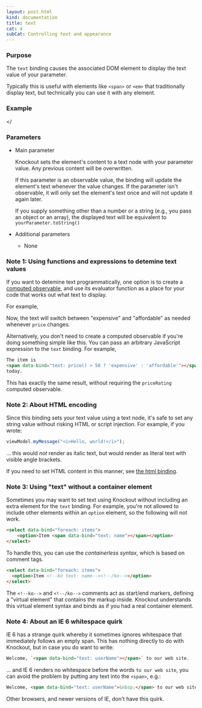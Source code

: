 ```yaml
---
layout: post.html
kind: documentation
title: text
cat: 4
subCat: Controlling text and appearance
---
```


### Purpose
The `text` binding causes the associated DOM element to display the text value of your parameter.

Typically this is useful with elements like `<span>` or `<em>` that traditionally display text, but technically you can use it with any element.

### Example
<live-example params='id: "text-binding"'></


### Parameters

 * Main parameter

   Knockout sets the element's content to a text node with your parameter value. Any previous content will be overwritten.

   If this parameter is an observable value, the binding will update the element's text whenever the value changes. If the parameter isn't observable, it will only set the element's text once and will not update it again later.

   If you supply something other than a number or a string (e.g., you pass an object or an array), the displayed text will be equivalent to `yourParameter.toString()`

 * Additional parameters

   * None

### Note 1: Using functions and expressions to detemine text values

If you want to detemine text programmatically, one option is to create a [computed observable](computedObservables.html), and use its evaluator function as a place for your code that works out what text to display.

For example,

<live-example params='id: text-computed'></live-example>

Now, the text will switch between "expensive" and "affordable" as needed whenever `price` changes.

Alternatively, you don't need to create a computed observable if you're doing something simple like this. You can pass an arbitrary JavaScript expression to the `text` binding. For example,

```html
The item is
<span data-bind="text: price() > 50 ? 'expensive' : 'affordable'"></span>
today.
```

This has exactly the same result, without requiring the `priceRating` computed observable.

### Note 2: About HTML encoding

Since this binding sets your text value using a text node, it's safe to set any string value without risking HTML or script injection. For example, if you wrote:

```javascript
viewModel.myMessage("<i>Hello, world!</i>");
```

... this would *not* render as italic text, but would render as literal text with visible angle brackets.

If you need to set HTML content in this manner, see [the html binding](html-binding.html).

### Note 3: Using "text" without a container element

Sometimes you may want to set text using Knockout without including an extra element for the `text` binding. For example, you're not allowed to include other elements within an `option` element, so the following will not work.

```html
<select data-bind="foreach: items">
    <option>Item <span data-bind="text: name"></span></option>
</select>
```

To handle this, you can use the *containerless syntax*, which is based on comment tags.

```html
<select data-bind="foreach: items">
  <option>Item <!--ko text: name--><!--/ko--></option>
</select>
```

The `<!--ko-->` and `<!--/ko-->` comments act as start/end markers, defining a "virtual element" that contains the markup inside. Knockout understands this virtual element syntax and binds as if you had a real container element.

### Note 4: About an IE 6 whitespace quirk

IE 6 has a strange quirk whereby it sometimes ignores whitespace that immediately follows an empty span. This has nothing directly to do with Knockout, but in case you do want to write:

```html
Welcome, `<span data-bind="text: userName"></span>` to our web site.
```

... and IE 6 renders no whitespace before the words `to our web site`, you can avoid the problem by putting any text into the `<span>`, e.g.:

```html
Welcome, <span data-bind="text: userName">&nbsp;</span> to our web site.
```

Other browsers, and newer versions of IE, don't have this quirk.
